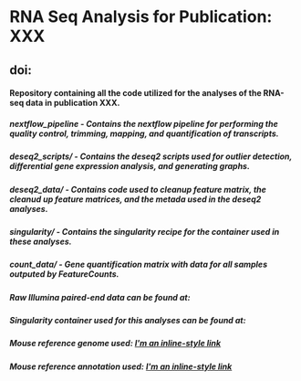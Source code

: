# RNA Seq Analysis for Publication: XXX

## doi:

#### Repository containing all the code utilized for the analyses of the RNA-seq data in publication XXX.



##### nextflow_pipeline - Contains the nextflow pipeline for performing the quality control, trimming, mapping, and quantification of transcripts.

##### deseq2_scripts/ - Contains the deseq2 scripts used for outlier detection, differential gene expression analysis, and generating graphs.

##### deseq2_data/ - Contains code used to cleanup feature matrix, the cleanud up feature matrices, and the metada used in the deseq2 analyses.

##### singularity/ - Contains the singularity recipe for the container used in these analyses.

##### count_data/ - Gene quantification matrix with data for all samples outputed by FeatureCounts.

##### Raw Illumina paired-end data can be found at:

##### Singularity container used for this analyses can be found at:

##### Mouse reference genome used: [I'm an inline-style link](ftp.ensembl.org/pub/release-104/fasta/mus_musculus/dna/Mus_musculus.GRCm39.dna.primary_assembly.fa.gz)

##### Mouse reference annotation used: [I'm an inline-style link](ftp.ensembl.org/pub/release-104/gtf/mus_musculus/Mus_musculus.GRCm39.104.gtf.gz)
